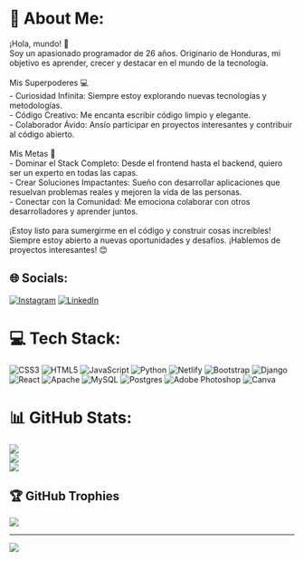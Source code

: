 # 💫 About Me:
¡Hola, mundo! 👋<br>Soy un apasionado programador de 26 años. Originario de Honduras, mi objetivo es aprender, crecer y destacar en el mundo de la tecnología.<br><br>Mis Superpoderes 💻<br>- Curiosidad Infinita: Siempre estoy explorando nuevas tecnologías y metodologías.<br>- Código Creativo: Me encanta escribir código limpio y elegante.<br>- Colaborador Ávido: Ansío participar en proyectos interesantes y contribuir al código abierto.<br><br>Mis Metas 🚀<br>- Dominar el Stack Completo: Desde el frontend hasta el backend, quiero ser un experto en todas las capas.<br>- Crear Soluciones Impactantes: Sueño con desarrollar aplicaciones que resuelvan problemas reales y mejoren la vida de las personas.<br>- Conectar con la Comunidad: Me emociona colaborar con otros desarrolladores y aprender juntos.<br><br>¡Estoy listo para sumergirme en el código y construir cosas increíbles! Siempre estoy abierto a nuevas oportunidades y desafíos. ¡Hablemos de proyectos interesantes! 😊


## 🌐 Socials:
[![Instagram](https://img.shields.io/badge/Instagram-%23E4405F.svg?logo=Instagram&logoColor=white)](https://instagram.com/dear_cruz) [![LinkedIn](https://img.shields.io/badge/LinkedIn-%230077B5.svg?logo=linkedin&logoColor=white)](https://linkedin.com/in/fromthecross) 

# 💻 Tech Stack:
![CSS3](https://img.shields.io/badge/css3-%231572B6.svg?style=for-the-badge&logo=css3&logoColor=white) ![HTML5](https://img.shields.io/badge/html5-%23E34F26.svg?style=for-the-badge&logo=html5&logoColor=white) ![JavaScript](https://img.shields.io/badge/javascript-%23323330.svg?style=for-the-badge&logo=javascript&logoColor=%23F7DF1E) ![Python](https://img.shields.io/badge/python-3670A0?style=for-the-badge&logo=python&logoColor=ffdd54) ![Netlify](https://img.shields.io/badge/netlify-%23000000.svg?style=for-the-badge&logo=netlify&logoColor=#00C7B7) ![Bootstrap](https://img.shields.io/badge/bootstrap-%238511FA.svg?style=for-the-badge&logo=bootstrap&logoColor=white) ![Django](https://img.shields.io/badge/django-%23092E20.svg?style=for-the-badge&logo=django&logoColor=white) ![React](https://img.shields.io/badge/react-%2320232a.svg?style=for-the-badge&logo=react&logoColor=%2361DAFB) ![Apache](https://img.shields.io/badge/apache-%23D42029.svg?style=for-the-badge&logo=apache&logoColor=white) ![MySQL](https://img.shields.io/badge/mysql-%2300000f.svg?style=for-the-badge&logo=mysql&logoColor=white) ![Postgres](https://img.shields.io/badge/postgres-%23316192.svg?style=for-the-badge&logo=postgresql&logoColor=white) ![Adobe Photoshop](https://img.shields.io/badge/adobe%20photoshop-%2331A8FF.svg?style=for-the-badge&logo=adobe%20photoshop&logoColor=white) ![Canva](https://img.shields.io/badge/Canva-%2300C4CC.svg?style=for-the-badge&logo=Canva&logoColor=white)
# 📊 GitHub Stats:
![](https://github-readme-stats.vercel.app/api?username=fromthecross&theme=synthwave&hide_border=true&include_all_commits=false&count_private=false)<br/>
![](https://github-readme-streak-stats.herokuapp.com/?user=fromthecross&theme=synthwave&hide_border=true)<br/>
![](https://github-readme-stats.vercel.app/api/top-langs/?username=fromthecross&theme=synthwave&hide_border=true&include_all_commits=false&count_private=false&layout=compact)

## 🏆 GitHub Trophies
![](https://github-profile-trophy.vercel.app/?username=fromthecross&theme=radical&no-frame=true&no-bg=true&margin-w=4)

---
[![](https://visitcount.itsvg.in/api?id=fromthecross&icon=0&color=0)](https://visitcount.itsvg.in)

<!-- Proudly created with GPRM ( https://gprm.itsvg.in ) -->
